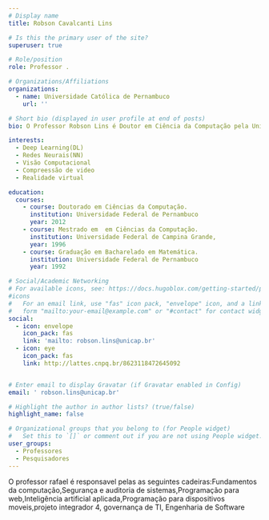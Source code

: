 ```yaml
---
# Display name
title: Robson Cavalcanti Lins

# Is this the primary user of the site?
superuser: true

# Role/position
role: Professor .

# Organizations/Affiliations
organizations:
  - name: Universidade Católica de Pernambuco
    url: ''

# Short bio (displayed in user profile at end of posts)
bio: O Professor Robson Lins é Doutor em Ciência da Computação pela Universidade Federal de Pernambuco. Suas atividades de pesquisa concentram-se em visão computacional, compressão de vídeo, computação gráfica e realidade virtual. É Professor Adjunto da Universidade Católica de Pernambuco (UNICAP), onde atua desde 1998 na Graduação de Ciência da Computação e desde 2020 na Coordenação do Curso Superior de Tecnologia em Sistemas para Internet em parceria com o Porto Digital. Tem atuado no desenvolvimento de técnicas de redes neurais deep learning aplicadas ao reconhecimento de objetos em imagem e vídeo. É membro do Núcleo Docente Estruturante e de Colegiado do curso de Ciência da Computação da UNICAP. Concluiu a orientação de 22 trabalhos de conclusão de cursos de graduação e cerca de 36 trabalhos de iniciação científica. Tem experiência em Projeto de desenvolvimento tecnológico financiado pela Financiadora de Estudos e Projetos (FINEP). É um dos autores do livro Compressão de Vídeo técnicas para estimação de movimento (2015), pela Novas Edições Acadêmicas. Atuou na coordenação de Projeto de Extensão com o uso do robô NAO para o ensino de linguagem de programação em parceria com a Prefeitura da Cidade do Recife.

interests:
  - Deep Learning(DL)
  - Redes Neurais(NN)
  - Visão Computacional
  - Compreessão de video
  - Realidade virtual

education:
  courses:
    - course: Doutorado em Ciências da Computação.
      institution: Universidade Federal de Pernambuco
      year: 2012
    - course: Mestrado em  em Ciências da Computação.
      institution: Universidade Federal de Campina Grande,
      year: 1996
    - course: Graduação em Bacharelado em Matemática.
      institution: Universidade Federal de Pernambuco
      year: 1992

# Social/Academic Networking
# For available icons, see: https://docs.hugoblox.com/getting-started/page-builder/#icons
#icons
#   For an email link, use "fas" icon pack, "envelope" icon, and a link in the
#   form "mailto:your-email@example.com" or "#contact" for contact widget.
social:
  - icon: envelope
    icon_pack: fas
    link: 'mailto: robson.lins@unicap.br'
  - icon: eye
    icon_pack: fas
    link: http://lattes.cnpq.br/8623118472645092


# Enter email to display Gravatar (if Gravatar enabled in Config)
email: ' robson.lins@unicap.br'

# Highlight the author in author lists? (true/false)
highlight_name: false

# Organizational groups that you belong to (for People widget)
#   Set this to `[]` or comment out if you are not using People widget.
user_groups:
  - Professores
  - Pesquisadores
---
```

O professor rafael é responsavel pelas as seguintes cadeiras:Fundamentos da computação,Segurança e auditoria de sistemas,Programação para web,Inteligência artificial aplicada,Programação para dispositivos moveis,projeto integrador 4, governança de TI, Engenharia de Software
